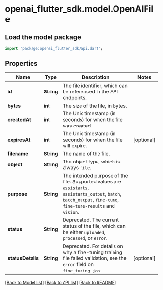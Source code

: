 # openai_flutter_sdk.model.OpenAIFile

## Load the model package
```dart
import 'package:openai_flutter_sdk/api.dart';
```

## Properties
Name | Type | Description | Notes
------------ | ------------- | ------------- | -------------
**id** | **String** | The file identifier, which can be referenced in the API endpoints. | 
**bytes** | **int** | The size of the file, in bytes. | 
**createdAt** | **int** | The Unix timestamp (in seconds) for when the file was created. | 
**expiresAt** | **int** | The Unix timestamp (in seconds) for when the file will expire. | [optional] 
**filename** | **String** | The name of the file. | 
**object** | **String** | The object type, which is always `file`. | 
**purpose** | **String** | The intended purpose of the file. Supported values are `assistants`, `assistants_output`, `batch`, `batch_output`, `fine-tune`, `fine-tune-results` and `vision`. | 
**status** | **String** | Deprecated. The current status of the file, which can be either `uploaded`, `processed`, or `error`. | 
**statusDetails** | **String** | Deprecated. For details on why a fine-tuning training file failed validation, see the `error` field on `fine_tuning.job`. | [optional] 

[[Back to Model list]](../README.md#documentation-for-models) [[Back to API list]](../README.md#documentation-for-api-endpoints) [[Back to README]](../README.md)


